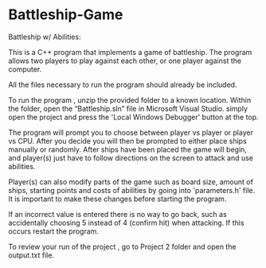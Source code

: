 # Battleship-Game
Battleship w/ Abilities:

This is a C++ program that implements a game of battleship. The program allows two players to play against each other, or one player against the computer.

All the files necessary to run the program should already be included. 

To run the program , unzip the provided folder to a known location. Within the folder, open the “Battleship.sln” file in Microsoft Visual Studio. simply open the project and press the 'Local Windows Debugger' button at the top. 

The program will prompt you to choose between player vs player or player vs CPU. After you decide you will then be prompted to either place ships manually or randomly. After ships have been placed the game will begin, and player(s) just have to follow directions on the screen to attack and use abilities.

Player(s) can also modify parts of the game such as board size, amount of ships, starting points and costs of abilities by going into 'parameters.h' file. It is important to make these changes before starting the program.

If an incorrect value is entered there is no way to go back, such as accidentally choosing 5 instead of 4 (confirm hit) when attacking. If this occurs restart the program.

To review your run of the project , go to Project 2 folder and open the output.txt file.
